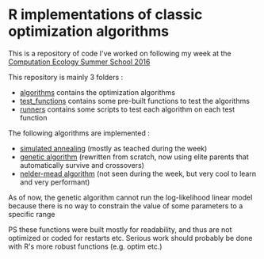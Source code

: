 # R implementations of classic optimization algorithms

This is a repository of code I've worked on following my week at the [Computation Ecology Summer School 2016](http://poisotlab.io/summerschool/)

This repository is mainly 3 folders : 
* [algorithms](algorithms) contains the optimization algorithms
* [test_functions](test_functions) contains some pre-built functions to test the algorithms
* [runners](runners) contains some scripts to test each algorithm on each test function

The following algorithms are implemented : 
* [simulated annealing](algorithms/simulated_annealing.R) (mostly as teached during the week)
* [genetic algorithm](algorithms/genetic_algorithm.R) (rewritten from scratch, now using elite parents that automatically survive and crossovers)
* [nelder-mead algorithm](algorithms/nelder_mead.R) (not seen during the week, but very cool to learn and very performant)

As of now, the genetic algorithm cannot run the log-likelihood linear model because there is no way to constrain the value of some parameters to a specific range

PS these functions were built mostly for readability, and thus are not optimized or coded for restarts etc.
Serious work should probably be done with R's more robust functions (e.g. optim etc.)
